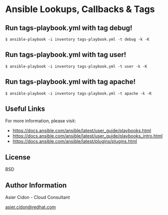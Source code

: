 # Ansible Lookups, Callbacks & Tags

## Run tags-playbook.yml with tag debug!

```
$ ansible-playbook -i inventory tags-playbook.yml -t debug -k -K
```

## Run tags-playbook.yml with tag user!

```
$ ansible-playbook -i inventory tags-playbook.yml -t user -k -K
```

## Run tags-playbook.yml with tag apache!

```
$ ansible-playbook -i inventory tags-playbook.yml -t apache -k -K
```

## Useful Links

For more information, please visit:

-   https://docs.ansible.com/ansible/latest/user_guide/playbooks.html
-   https://docs.ansible.com/ansible/latest/user_guide/playbooks_intro.html
-   https://docs.ansible.com/ansible/latest/plugins/plugins.html

License
-------

BSD

Author Information
------------------

 Asier Cidon - Cloud Consultant

 asier.cidon@redhat.com